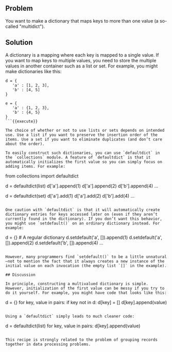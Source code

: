 ## Problem

You want to make a dictionary that maps keys to more than one value (a so-called "multidict").

## Solution

A dictionary is a mapping where each key is mapped to a single value. If you want to map keys to multiple values, you need to store the multiple values in another container such as a list or set. For example, you might make dictionaries like this:

```
d = {
   'a' : [1, 2, 3],
   'b' : [4, 5]
}

e = {
   'a' : {1, 2, 3},
   'b' : {4, 5}
}
```{{execute}}

The choice of whether or not to use lists or sets depends on intended use. Use a list if you want to preserve the insertion order of the items. Use a set if you want to eliminate duplicates (and don’t care about the order).

To easily construct such dictionaries, you can use `defaultdict` in the `collections` module. A feature of `defaultdict` is that it automatically initializes the first value so you can simply focus on adding items. For example:

```
from collections import defaultdict

d = defaultdict(list)
d['a'].append(1)
d['a'].append(2)
d['b'].append(4)
...

d = defaultdict(set)
d['a'].add(1)
d['a'].add(2)
d['b'].add(4)
...
```{{execute}}

One caution with `defaultdict` is that it will automatically create dictionary entries for keys accessed later on (even if they aren’t currently found in the dictionary). If you don’t want this behavior, you might use `setdefault()` on an ordinary dictionary instead. For example:

```
d = {}    # A regular dictionary
d.setdefault('a', []).append(1)
d.setdefault('a', []).append(2)
d.setdefault('b', []).append(4)
...
```{{execute}}

However, many programmers find `setdefault()` to be a little unnatural—​not to mention the fact that it always creates a new instance of the initial value on each invocation (the empty list `[]` in the example).

## Discussion

In principle, constructing a multivalued dictionary is simple. However, initialization of the first value can be messy if you try to do it yourself. For example, you might have code that looks like this:

```
d = {}
for key, value in pairs:
    if key not in d:
         d[key] = []
    d[key].append(value)

```{{execute}}

Using a `defaultdict` simply leads to much cleaner code:

```
d = defaultdict(list)
for key, value in pairs:
    d[key].append(value)

```{{execute}}

This recipe is strongly related to the problem of grouping records together in data processing problems. 